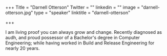 +++
Title = "Darnell Otterson"
Twitter = ""
linkedin = ""
image = "darnell-otterson.jpg"
type = "speaker"
linktitle = "darnell-otterson"

+++

I am living proof you can always grow and change. Recently diagnosed as audh, and proud possessor of a Bachelor's degree in Computer Engineering; while having worked in Build and Release Engineering for nearly 20 years.
